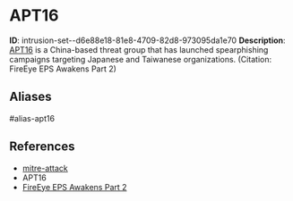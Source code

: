 # APT16

**ID**: intrusion-set--d6e88e18-81e8-4709-82d8-973095da1e70
**Description**: [APT16](https://attack.mitre.org/groups/G0023) is a China-based threat group that has launched spearphishing campaigns targeting Japanese and Taiwanese organizations. (Citation: FireEye EPS Awakens Part 2)

## Aliases
#alias-apt16

## References
- [mitre-attack](https://attack.mitre.org/groups/G0023)
- APT16
- [FireEye EPS Awakens Part 2](https://web.archive.org/web/20151226205946/https://www.fireeye.com/blog/threat-research/2015/12/the-eps-awakens-part-two.html)
